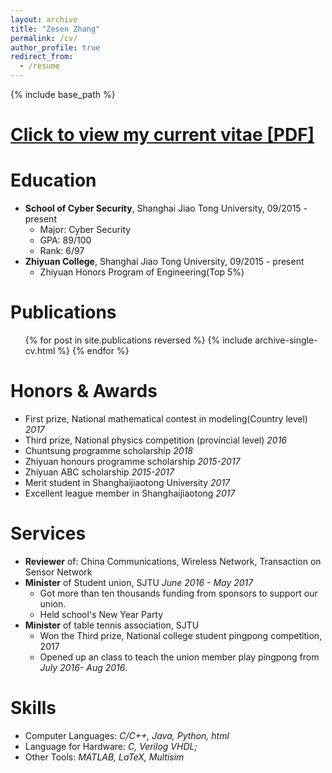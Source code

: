 ```yaml
---
layout: archive
title: "Zesen Zhang"
permalink: /cv/
author_profile: true
redirect_from:
  - /resume
---
```


{% include base_path %}

[Click to view my current vitae [PDF]](/files/ZesenZhang_CV.pdf)
======

Education
======
* **School of Cyber Security**, Shanghai Jiao Tong University, 09/2015 - present
  * Major: Cyber Security
  * GPA: 89/100
  * Rank: 6/97
* **Zhiyuan College**, Shanghai Jiao Tong University, 09/2015 - present
  * Zhiyuan Honors Program of Engineering(Top 5%)

Publications
======
  <ul>{% for post in site.publications reversed %}
    {% include archive-single-cv.html %}
  {% endfor %}</ul>

Honors & Awards
======
* First prize, National mathematical contest in modeling(Country level)  <i>2017</i>
* Third prize, National physics competition (provincial level)  <i>2016</i>
* Chuntsung programme scholarship  <i>2018</i>
* Zhiyuan honours programme scholarship  <i>2015-2017</i>
* Zhiyuan ABC scholarship  <i>2015-2017</i>
* Merit student in Shanghaijiaotong University  <i>2017</i>
* Excellent league member in Shanghaijiaotong  <i>2017</i>


Services
======
* **Reviewer** of: China Communications, Wireless Network, Transaction on Sensor Network
* **Minister** of Student union, SJTU  <i>June 2016 - May 2017</i>
  * Got more than ten thousands funding from sponsors to support our union.
  * Held school's New Year Party
* **Minister** of table tennis association, SJTU
  * Won the Third prize, National college student pingpong competition, 2017
  * Opened up an class to teach the union member play pingpong from <i>July 2016- Aug 2016</i>.

Skills
======
* Computer Languages: <i>C/C++, Java, Python, html</i>
* Language for Hardware: <i>C, Verilog VHDL;</i>
* Other Tools: <i>MATLAB, LaTeX, Multisim</i>
  
<!-- Talks
======
  <ul>{% for post in site.talks %}
    {% include archive-single-talk-cv.html %}
  {% endfor %}</ul> -->
  


